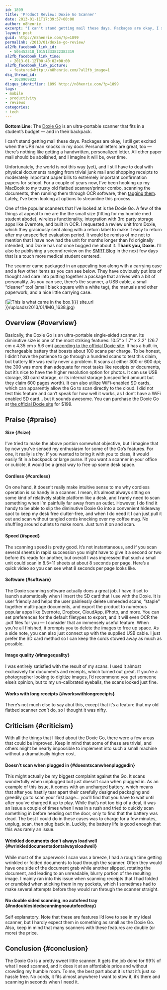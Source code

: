 ```yaml
---
id: 1899
title: 'Product Review: Doxie Go Scanner'
date: 2013-01-11T17:39:57+00:00
author: n8henrie
excerpt: "I can't stand getting mail these days. Packages are okay, I still get excited when the UPS man knocks in my door.  Personal letters are great, too -- there's nothing like getting a handwritten, personalized letter.  All other paper mail should be abolished, and I imagine it will be, over time."
layout: post
guid: http://n8henrie.com/?p=1899
permalink: /2013/01/doxie-go-review/
al2fb_facebook_link_id:
  - 506452318_10151333822382319
al2fb_facebook_link_time:
  - 2013-01-12T00:40:02+00:00
al2fb_facebook_link_picture:
  - featured=http://n8henrie.com/?al2fb_image=1
dsq_thread_id:
  - 1020969822
disqus_identifier: 1899 http://n8henrie.com/?p=1899
tags:
- mobile
- productivity
- reviews
categories:
- tech
---
```

**Bottom Line:** The <a href="http://getdoxie.com/product/doxie-go/index.html" title="Doxie Go at GetDoxie.com" target="_blank">Doxie Go</a> is an ultra-portable scanner that fits in a student’s budget — and in their backpack.
  
<!--more-->

I can’t stand getting mail these days. Packages are okay, I still get excited when the UPS man knocks in my door. Personal letters are great, too — there’s nothing like getting a handwritten, personalized letter. All other paper mail should be abolished, and I imagine it will be, over time.

Unfortunately, the world is not this way (yet), and I still have to deal with physical documents ranging from trivial junk mail and shopping receipts to moderately important paper bills to extremely important confirmation papers for school. For a couple of years now, I’ve been hooking up my MacBook to my trusty old flatbed scanner/printer combo, scanning the documents, then running them through OCR software, then [tagging them](http://www.n8henrie.com/2012/06/converting-openmeta-tags-to-evernote/ "Evernote and tags vs folders"). Lately, I’ve been looking at options to streamline this process.

One of the popular scanners that I’ve looked at is the Doxie Go. A few of the things at appeal to me are the the small size (fitting for my humble med student abode), wireless functionality, integration with 3rd party storage apps like Evernote, and built in OCR. I requested a review unit from Doxie, which they graciously sent along with a return label to make it easy to return after my unspecified evaluation period. It would be remiss of me not to mention that I have now had the unit for months longer than I’d originally intended, and Doxie has not once bugged me about it. **Thank you, Doxie.** I’ll also be publishing a second review on the [SMRT Blog](http://smrt.posterous.com) in the next few days that is a touch more medical student centered.

The scanner came packaged in an appealing box along with a carrying case and a few other items as you can see below. They have obviously put lots of thought and care into putting together a package that arrives with a bit of personality. As you can see, there’s the scanner, a USB cable, a small “cleaner” tool (small black square with a white tag), the manuals and other paperwork, and a nice little carrying case.

[<img src="{{ site.url }}/uploads/2013/01/IMG_1638.jpg" alt="This is what came in the box." class="aligncenter size-medium wp-image-1891" />]({{ site.url }}/uploads/2013/01/IMG_1638.jpg) 

## Overview {#overview}

Basically, the Doxie Go is an ultra-portable single-sided scanner. Its diminutive size is one of the most striking features: 10.5“ x 1.7” x 2.2" (26.7 cm x 4.35 cm x 5.6 cm) [according to the official Doxie site](http://www.getdoxie.com/product/doxie-go/techspecs.html). It has a built-in, rechargeable battery that boasts about 100 scans per charge. To be honest, I didn’t have the patience to go through a hundred scans to test this claim, but battery life was really never a problem. It scans at either 300 or 600 dpi; the 300 was more than adequate for most tasks like receipts or documents, but it’s nice to have the higher resolution option for photos. It can use USB storage, SD card storage, or its internal storage (unspecified amount but they claim 600 pages worth). It can also utilize WiFi-enabled SD cards, which can apparently allow the Go to scan directly to the cloud. I did not test this feature and can’t speak for how well it works, as I don’t have a WiFi enabled SD card… but it sounds awesome. You can purchase the Doxie Go at [the official Doxie site](http://getdoxie.com) for $199. 

## Praise {#praise}

#### Size {#size}

I’ve tried to make the above portion somewhat objective, but I imagine that by now you’ve sensed my enthusiasm for some of the Go’s features. For one, it really is _tiny_. If you wanted to bring it with you to class, it would easily fit in a backpack or large purse. If you want a scanner in your office or cubicle, it would be a great way to free up some desk space.

#### Cordless {#cordless}

On one hand, it doesn’t really make intuitive sense to me why cordless operation is so handy in a scanner. I mean, it’s almost always sitting on some kind of relatively stable platform like a desk, and I rarely need to scan something when I’m painfully far away from an outlet. However, I do find it handy to be able to slip the diminutive Doxie Go into a convenient hideaway spot to keep my desk free clutter-free, and when I do need it I can just pull it out and scan without tangled cords knocking over my coffee mug. No shuffling around outlets to make room. Just turn it on and scan.

#### Speed {#speed}

The scanning speed is pretty good. It’s not instantaneous, and if you scan several sheets in rapid succession you might have to give it a second or two before it’s ready for another, but overall I was impressed that such a small unit could scan in 8.5×11 sheets at about 8 seconds per page. Here’s a quick video so you can see what 8 seconds per page looks like.



#### Software {#software}

The Doxie scanning software actually does a great job. I have it set to launch automatically when I insert the SD card that I use with the Doxie. It is user friendly and helps the user painlessly delete unneeded scans, “staple” together multi-page documents, and export the product to numerous popular apps like Evernote, Dropbox, CloudApp, iPhoto, and more. You can set preferences for the default filetypes to export, and it will even OCR the .pdf files for you — I consider that an immensely useful feature. When you’re all finished, it prompts you to delete the images to free up space. As a side note, you can also just connect up with the supplied USB cable. I just prefer the SD card method so I can keep the cords stowed away as much as possible. 

#### Image quality {#imagequality}

I was entirely satisfied with the result of my scans. I used it almost exclusively for documents and receipts, which turned out great. If you’re a photographer looking to digitize images, I’d recommend you get someone else’s opinion, but to my un-calibrated eyeballs, the scans looked just fine. 

#### Works with long receipts {#workswithlongreceipts}

There’s not much else to say abut this, except that it’s a feature that my old flatbed scanner _can’t_ do, so I thought it was nifty. 

## Criticism {#criticism}

With all the things that I liked about the Doxie Go, there were a few areas that could be improved. Keep in mind that some of these are trivial, and others might be nearly impossible to implement into such a small machine without a dramatically higher cost.

#### Doesn’t scan when plugged in {#doesntscanwhenpluggedin}

This might actually be my biggest complaint against the Go. It scans wonderfully when unplugged but just doesn’t scan when plugged in. As an example of this issue, it comes with an uncharged battery, which means that after you hastily tear apart their carefully designed packaging and greedily go to scan your first page… you’ll find that you have to wait until after you’ve charged it up to play. While that’s not too big of a deal, it was an issue a couple of times when I was in a rush and tried to quickly scan something in before heading out the door, only to find that the battery was dead. The best I could do in these cases was to charge for a few minutes, unplug, scan, then plug back in. Luckily, the battery life is good enough that this was rarely an issue. 

#### Wrinkled documents don’t always load well {#wrinkleddocumentsdontalwaysloadwell}

While most of the paperwork I scan was a breeze, I had a rough time getting wrinkled or folded documents to load through the scanner. Often they would have one side of the document grab while another slipped, rotating the document, and leading to an unreadable, blurry portion of the resulting image. I mainly ran into this issue when scanning receipts that I had folded or crumbled when sticking them in my pockets, which I sometimes had to make several attempts before they would run through the scanner straight. 

#### No double sided scanning, no autofeed tray {#nodoublesidedscanningnoautofeedtray}

Self explanatory. Note that these are features I’d love to see in my ideal scanner, but I hardly expect them in something as small as the Doxie Go. Also, keep in mind that many scanners with these features are double (or more) the price.

## Conclusion {#conclusion}

The Doxie Go is a pretty sweet little scanner. It gets the job done for 99% of what I need scanned, and it does it at an affordable price and without crowding my humble room. To me, the best part about it is that it’s just _so_ hassle free. No cords, it fits almost anywhere I want to stow it, it’s there and scanning in seconds when I need it.